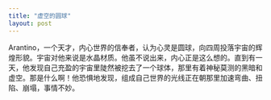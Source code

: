 ```yaml
---
title: "虚空的圆球"
layout: post
---
```

Arantino，一个天才，内心世界的信奉者，认为心灵是圆球，向四周投落宇宙的辉煌形貌。宇宙对他来说是水晶材质。他虽不说出来，内心正是这么想的。直到有一天，他发现自己充盈的宇宙里陡然被挖去了一个球体，那里有着神秘莫测的黑暗和虚空。那是什么啊！他恐惧地发现，组成自己世界的光线正在朝那里加速弯曲、扭陷、崩塌，事情不妙。

